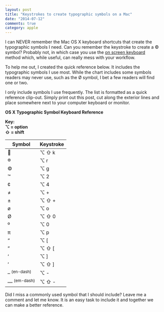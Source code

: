 ```yaml
---
layout: post
title: "Keystrokes to create typographic symbols on a Mac"
date: "2014-07-12"
comments: true
category: apple
---
```


I can NEVER remember the Mac OS X keyboard shortcuts that create the typographic symbols I need. Can you remember the keystroke to create a © symbol? Probably not, in which case you use the [on screen keyboard][1] method which, while useful, can really mess with your workflow.

To help me out, I created the quick reference below. It includes the typographic symbols I use most. While the chart includes some symbols readers may never use, such as the Ø symbol, I bet a few readers will find one or two.

I only include symbols I use frequently. The list is formatted as a quick reference clip-out. Simply print out this post, cut along the exterior lines and place somewhere next to your computer keyboard or monitor.

**OS X Typographic Symbol Keyboard Reference**  

**Key:  
⌥ = option  
⇧ = shift**

| Symbol | Keystroke |
| -------| ----------|
|       | ⌥ ⇧ k    |
| ®      | ⌥ r      |
| ©      | ⌥ g      |
| ™      | ⌥ 2      |
| ¢      | ⌥ 4      |
| ≠      | ⌥ +      |
| ±      | ⌥ ⇧ +    |
| ø      | ⌥ o      |
| Ø      | ⌥ ⇧ 0   |
| º      | ⌥ 0      |
| π      | ⌥ p      |
| “      | ⌥ [      |
| ”      | ⌥ ⇧ \[   |
| ‘      | ⌥ \]      |
| ’      | ⌥ ⇧ \]   |
| – <sup>(en-dash)</sup> | ⌥ \-   |
| — <sup>(em-dash)</sup> | ⌥ ⇧ \- |
  
Did I miss a commonly used symbol that I should include? Leave me a comment and let me know. It is an easy task to include it and together we can make a better reference.

[1]: http://www.stevencombs.com/apple/2009/09/03/use-the-os-x-onscreen-keyboard-create-symbols.html
